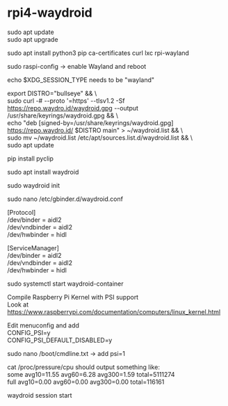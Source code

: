 # rpi4-waydroid

sudo apt update <br>
sudo apt upgrade <p>
  
sudo apt install python3 pip ca-certificates curl lxc rpi-wayland <p>
  
sudo raspi-config -> enable Wayland and reboot <p>
  
echo $XDG_SESSION_TYPE needs to be "wayland" <p>

export DISTRO="bullseye" && \ <br>
sudo curl -# --proto '=https' --tlsv1.2 -Sf https://repo.waydro.id/waydroid.gpg --output <br> /usr/share/keyrings/waydroid.gpg && \ <br>
echo "deb [signed-by=/usr/share/keyrings/waydroid.gpg] https://repo.waydro.id/ $DISTRO main" > ~/waydroid.list && \ <br>
sudo mv ~/waydroid.list /etc/apt/sources.list.d/waydroid.list && \ <br>
sudo apt update <p>

pip install pyclip <p>
  
sudo apt install waydroid <p>
  
sudo waydroid init <p>
  
sudo nano /etc/gbinder.d/waydroid.conf <p>
  
[Protocol] <br>
/dev/binder = aidl2 <br>
/dev/vndbinder = aidl2 <br>
/dev/hwbinder = hidl <p>

[ServiceManager] <br>
/dev/binder = aidl2 <br>
/dev/vndbinder = aidl2 <br>
/dev/hwbinder = hidl <p>
  
sudo systemctl start waydroid-container <p>
  
Compile Raspberry Pi Kernel with PSI support <br>
Look at https://www.raspberrypi.com/documentation/computers/linux_kernel.html <p>

Edit menuconfig and add <br>
CONFIG_PSI=y <br>
CONFIG_PSI_DEFAULT_DISABLED=y <p>
  
sudo nano /boot/cmdline.txt -> add psi=1 <p>
  
cat /proc/pressure/cpu should output something like: <br>
some avg10=11.55 avg60=6.28 avg300=1.59 total=5111274 <br>
full avg10=0.00 avg60=0.00 avg300=0.00 total=116161 <p>
  
waydroid session start
